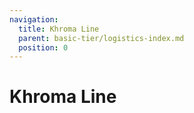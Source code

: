 ```yaml
---
navigation:
  title: Khroma Line
  parent: basic-tier/logistics-index.md
  position: 0
---
```

# Khroma Line

<RecipeFor id="surgeofkhroma:khroma_line" />